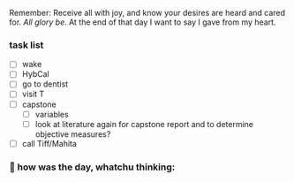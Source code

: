 
Remember:
	Receive all with joy, and know your desires are heard and cared for. *All glory be*.
	At the end of that day I want to say I gave from my heart.

### task list
- [ ] wake
- [ ] HybCal
- [ ] go to dentist
- [ ] visit T
- [ ] capstone
	- [ ] variables
	- [ ] look at literature again for capstone report and to determine objective measures?
- [ ] call Tiff/Mahita
### 📝 how was the day, whatchu thinking:

